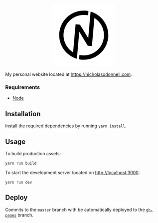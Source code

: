 <p align="center">
  <img src="logo.png" width="200px" />
</p>

My personal website located at https://nicholasodonnell.com.

### Requirements

- [Node](https://nodejs.org/en/)

## Installation

Install the required dependencies by running `yarn install`.

## Usage

To build production assets:
```
yarn run build
```

To start the development server located on [http://localhost:3000](http://localhost:3000):
```
yarn run dev
```

## Deploy

Commits to the `master` branch with be automatically deployed to the [`gh-pages`](https://github.com/nicholasodonnell/nicholasodonnell.com/tree/gh-pages) branch.
